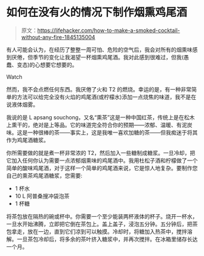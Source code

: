 # 如何在没有火的情况下制作烟熏鸡尾酒

> 原文：<https://lifehacker.com/how-to-make-a-smoked-cocktail-without-any-fire-1845135004>

有人可能会认为，在经历了整整一周可怕、危险的空气后，我会对所有的烟熏味感到厌倦，但季节的变化让我渴望一杯烟熏鸡尾酒。我对此感到很难过，但我(愚蠢、变态)的心想要它想要的。

Watch

然而，我不会点燃任何东西。我厌倦了火和 T2 的燃烧。幸运的是，有一种非常简单的方法可以给完全没有火焰的鸡尾酒(或柠檬水)添加一点烧焦的味道，我不是在说液体烟雾。

我说的是 L apsang souchong，又名“熏茶”这是一种中国红茶，传统上是在松木上熏干的，绝对是上等品。它的味道完全符合你的预期——浓郁、温暖、有泥炭味。这是一种很棒的茶——事实上，这是我唯一喜欢加糖的茶——但我痴迷于将其作为鸡尾酒糖浆。

你所需要做的就是煮一杯非常浓的 T2，然后加入一些糖制成糖浆。一旦冷却，把它加入任何你认为需要一点浓郁烟熏味的鸡尾酒中。我用杜松子酒和柠檬做了一个简单的酸味鸡尾酒，对于这样一个简单的鸡尾酒来说，它是惊人地复杂。要制作您自己的熏茶鸡尾酒糖浆，您需要:

*   1 杯水
*   10 L 阿普桑搜冲袋泡茶
*   1 杯糖

将茶包放在隔热的碗或杯中。你需要一个至少能装两杯液体的杯子。烧开一杯水，一旦水开始沸腾，立即把它倒在茶包上。盖上盖子，浸泡五分钟。五分钟后，把茶包拿走，放在一边，直到它们凉到可以触摸。冷却时，将糖加入热茶中，搅拌溶解。一旦茶包冷却后，将多余的茶叶挤入糖浆中，并再次搅拌。在冰箱里储存长达一个月。